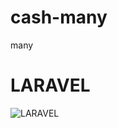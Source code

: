 # cash-many
 many

# LARAVEL

![LARAVEL](https://user-images.githubusercontent.com/102436341/230509116-d96cd3f2-4edb-45ca-ad1b-aa8d2365c3c2.png)

